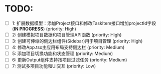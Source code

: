 # TODO:

- [ ] 1: 扩展数据模型：添加Project接口和修改TaskItem接口增加projectId字段 (**IN PROGRESS**) (priority: High)
- [ ] 2: 创建模拟项目数据和项目管理API函数 (priority: High)
- [ ] 3: 创建可伸缩的侧边栏组件(Sidebar)用于项目管理 (priority: High)
- [ ] 4: 修改App.tsx主应用布局支持侧边栏 (priority: Medium)
- [ ] 5: 添加项目切换功能和状态管理 (priority: Medium)
- [ ] 6: 更新Output组件支持按项目过滤任务 (priority: Medium)
- [ ] 7: 测试多项目功能和UI交互 (priority: Low)
